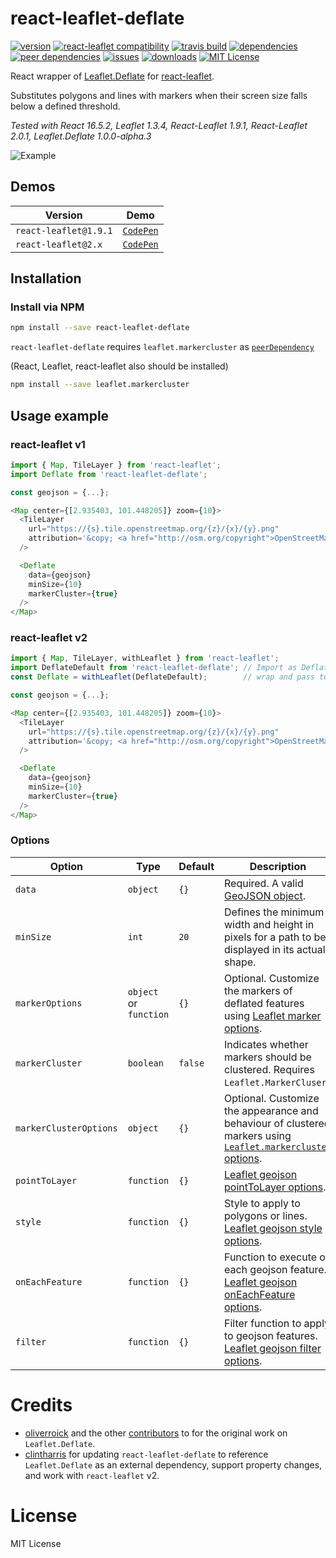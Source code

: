 # react-leaflet-deflate


[![version](https://img.shields.io/npm/v/react-leaflet-deflate.svg?style=plastic)](http://npm.im/react-leaflet-deflate)
[![react-leaflet compatibility](https://img.shields.io/npm/dependency-version/react-leaflet-deflate/peer/react-leaflet.svg?style=plastic)](https://github.com/mhasbie/react-leaflet-deflate)
[![travis build](https://img.shields.io/travis/mhasbie/react-leaflet-deflate.svg?style=plastic)](https://travis-ci.org/mhasbie/react-leaflet-deflate)
[![dependencies](https://img.shields.io/david/mhasbie/react-leaflet-deflate.svg?style=plastic)](https://david-dm.org/mhasbie/react-leaflet-deflate)
[![peer dependencies](https://img.shields.io/david/peer/mhasbie/react-leaflet-deflate.svg?style=plastic)](https://david-dm.org/mhasbie/react-leaflet-deflate?type=peer)
[![issues](https://img.shields.io/github/issues/mhasbie/react-leaflet-deflate.svg?style=plastic)](https://github.com/mhasbie/react-leaflet-deflate/issues)
[![downloads](https://img.shields.io/npm/dt/react-leaflet-deflate.svg?style=plastic)](http://npm-stat.com/charts.html?package=react-leaflet-deflate&from=2018-01-01)
[![MIT License](https://img.shields.io/npm/l/react-leaflet-deflate.svg?style=plastic)](http://opensource.org/licenses/MIT)

React wrapper of [Leaflet.Deflate](
https://github.com/oliverroick/Leaflet.Deflate)
for [react-leaflet](https://github.com/PaulLeCam/react-leaflet).

Substitutes polygons and lines with markers when their screen size falls below a defined threshold.

*Tested with React 16.5.2, Leaflet 1.3.4, React-Leaflet 1.9.1, React-Leaflet 2.0.1, Leaflet.Deflate 1.0.0-alpha.3*

![Example](https://cloud.githubusercontent.com/assets/159510/7164588/090c06fe-e399-11e4-956d-0283ef7e69cf.gif)

## Demos

| Version				| Demo	|
| ---					| ---	|
| `react-leaflet@1.9.1`	| [`CodePen`](https://codepen.io/m_hasbie/full/jvgeVR/) |
| `react-leaflet@2.x`	| [`CodePen`](https://codepen.io/m_hasbie/full/MqNPRy/) |


## Installation

### Install via NPM

```bash
npm install --save react-leaflet-deflate
```

`react-leaflet-deflate` requires `leaflet.markercluster` as [`peerDependency`](https://docs.npmjs.com/files/package.json#peerdependencies)

(React, Leaflet, react-leaflet also should be installed)
```bash
npm install --save leaflet.markercluster
```

## Usage example

### react-leaflet v1

```javascript
import { Map, TileLayer } from 'react-leaflet';
import Deflate from 'react-leaflet-deflate';

const geojson = {...};

<Map center={[2.935403, 101.448205]} zoom={10}>
  <TileLayer
    url="https://{s}.tile.openstreetmap.org/{z}/{x}/{y}.png"
    attribution='&copy; <a href="http://osm.org/copyright">OpenStreetMap</a> contributors'
  />

  <Deflate
    data={geojson}
    minSize={10}
    markerCluster={true}
  />
</Map>
```

### react-leaflet v2

```javascript
import { Map, TileLayer, withLeaflet } from 'react-leaflet';
import DeflateDefault from 'react-leaflet-deflate';	// Import as DeflateDefault var
const Deflate = withLeaflet(DeflateDefault);		// wrap and pass to our Deflate variable. The rest of the code is the same as react-leaflet v1 example.

const geojson = {...};

<Map center={[2.935403, 101.448205]} zoom={10}>
  <TileLayer
    url="https://{s}.tile.openstreetmap.org/{z}/{x}/{y}.png"
    attribution='&copy; <a href="http://osm.org/copyright">OpenStreetMap</a> contributors'
  />

  <Deflate
    data={geojson}
    minSize={10}
    markerCluster={true}
  />
</Map>
```

### Options

Option          | Type      | Default | Description
--------------- | --------- | ------- | -------------
`data`          | `object`     | `{}`    | Required. A valid [GeoJSON object](http://geojson.org/geojson-spec.html).
`minSize`       | `int`     | `20`    | Defines the minimum width and height in pixels for a path to be displayed in its actual shape.
`markerOptions` | `object` or `function`  | `{}`    | Optional. Customize the markers of deflated features using [Leaflet marker options](http://leafletjs.com/reference-1.3.0.html#marker).
`markerCluster` | `boolean` | `false` | Indicates whether markers should be clustered. Requires `Leaflet.MarkerCluser`.
`markerClusterOptions` | `object` | `{}`    | Optional. Customize the appearance and behaviour of clustered markers using [`Leaflet.markercluster` options](https://github.com/Leaflet/Leaflet.markercluster#options).
`pointToLayer`  | `function`  | `{}`    | [Leaflet geojson pointToLayer options](http://leafletjs.com/reference-1.3.0.html#geojson-pointtolayer).
`style`         | `function`  | `{}`    | Style to apply to polygons or lines. [Leaflet geojson style options](http://leafletjs.com/reference-1.3.0.html#geojson-style).
`onEachFeature` | `function`  | `{}`    | Function to execute on each geojson feature. [Leaflet geojson onEachFeature options](http://leafletjs.com/reference-1.3.0.html#geojson-oneachfeature).
`filter`        | `function`  | `{}`    | Filter function to apply to geojson features. [Leaflet geojson filter options](http://leafletjs.com/reference-1.3.0.html#geojson-filter).


# Credits
  - [oliverroick](https://github.com/oliverroick) and the other [contributors](https://github.com/oliverroick/Leaflet.Deflate/graphs/contributors) to for the original work on `Leaflet.Deflate`.
  - [clintharris](https://github.com/clintharris) for updating `react-leaflet-deflate` to reference `Leaflet.Deflate` as an external dependency, support property changes, and work with `react-leaflet` v2.

# License

MIT License
